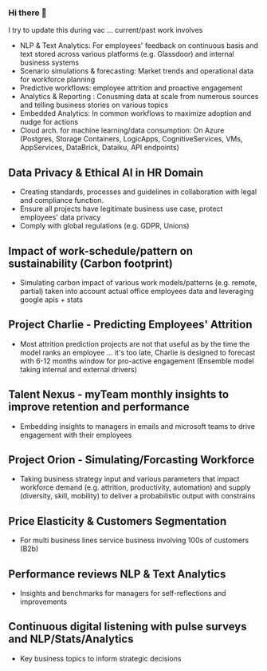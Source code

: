 ### Hi there 👋

 I try to update this during vac ... current/past work involves

- NLP & Text Analytics: For employees' feedback on continuous basis and text stored across various platforms (e.g. Glassdoor) and internal business systems
- Scenario simulations & forecasting: Market trends and operational data for workforce planning
- Predictive workflows: employee attrition and proactive engagement
- Analytics & Reporting : Conusming data at scale from numerous sources and telling business stories on various topics
- Embedded Analytics: In common workflows to maximize adoption and nudge for actions
- Cloud arch. for machine learning/data consumption: On Azure (Postgres, Storage Containers, LogicApps, CognitiveServices, VMs, AppServices, DataBrick, Dataiku, API endpoints)

## Data Privacy & Ethical AI in HR Domain
- Creating standards, processes and guidelines in collaboration with legal and compliance function.
- Ensure all projects have legitimate business use case, protect employees' data privacy
- Comply with global regulations (e.g. GDPR, Unions)

## Impact of work-schedule/pattern on sustainability (Carbon footprint)
- Simulating carbon impact of various work models/patterns (e.g. remote, partial) taken into account actual office employees data and leveraging google apis + stats

## Project Charlie - Predicting Employees' Attrition
- Most attrition prediction projects are not that useful as by the time the model ranks an employee ... it's too late, Charlie is designed to forecast with 6-12 months window for pro-active engagement (Ensemble model taking internal and external drivers) 

## Talent Nexus - myTeam monthly insights to improve retention and performance
- Embedding insights to managers in emails and microsoft teams to drive engagement with their employees

## Project Orion - Simulating/Forcasting Workforce
- Taking business strategy input and various parameters that impact workforce demand (e.g. attrition, productivity, automation) and supply (diversity, skill, mobility) to deliver a probabilistic output with constrains

## Price Elasticity & Customers Segmentation
- For multi business lines service business involving 100s of customers (B2b)

## Performance reviews NLP & Text Analytics
- Insights and benchmarks for managers for self-reflections and improvements

## Continuous digital listening with pulse surveys and NLP/Stats/Analytics
- Key business topics to inform strategic decisions
